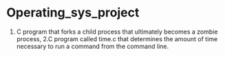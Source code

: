 # Operating_sys_project
1. C program that forks a child process that ultimately becomes a zombie process, 2.C program called time.c that determines the amount of time necessary to run a command from the command line.
